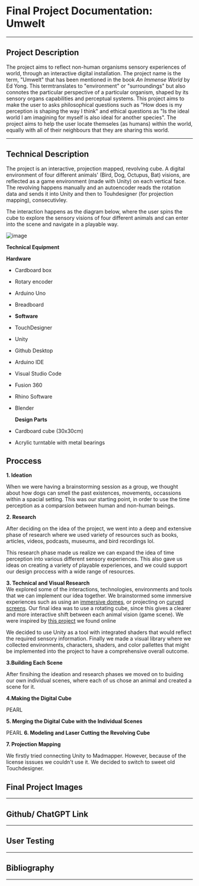 # Final Project Documentation: Umwelt

---

## Project Description

The project aims to reflect non-human organisms sensory experiences of world, through an interactive digital installation. The project name is the term, "Umwelt" that has been mentioned in the book *An Immense World* by Ed Yong. This termtranslates to "environment" or "surroundings" but also connotes the particular perspective of a particular organism, shaped by its sensory organs capabilities and perceptual systems. This project aims to make the user to asks philosophical questions such as "How does is my perception is shaping the way I think" and ethical questions as "Is the ideal world I am imagining for myself is also ideal for another species". The project aims to help the user locate themseles (as humans) within the world, equally with all of their neighbours that they are sharing this world. 

---
## Technical Description

The project is an interactive, projection mapped, revolving cube. A digital environment of four different animals' (Bird, Dog, Octupus, Bat) visions, are reflected as a game environment (made with Unity) on each vertical face. The revolving happens manually and an autoencoder reads the rotation data and sends it into Unity and then to Touhdesigner (for projection mapping), consecutivley. 

The interaction happens as the diagram below, where the user spins the cube to explore the sensory visions of four different animals  and can enter into the scene and navigate in a  playable way.

![image](https://github.com/user-attachments/assets/6f8c7ca7-5303-4598-86ab-dc3d2b6b9617)

**Technical Equipment**
  
  **Hardware**
  
- Cardboard box
- Rotary encoder
- Arduino Uno
- Breadboard
- 
  **Software**

- TouchDesigner
- Unity
- Github Desktop
- Arduino IDE
- Visual Studio Code
- Fusion 360
- Rhino Software
- Blender 

  **Design Parts**
  
- Cardboard cube (30x30cm)
- Acrylic turntable with metal bearings

## Proccess

**1. Ideation**</br>

When we were having a brainstorming session as a group, we thought about how dogs can smell the past existences, movements, occassions within a spacial setting. This was our starting point, in order to use the time perception as a comparsion between human and non-human beings. 

**2. Research**</br>

After deciding on the idea of the project, we went into a deep and extensive phase of research where we used variety of resources such as books, articles, videos, podcasts, museums, and bird recordings lol. 

This research phase made us realize we can expand the idea of time perception into various different sensory experiences. This also gave us ideas on creating a variety of playable experiences, and we could support our design proccess with a wide range of resources.

**3. Technical and Visual Research**</br>
We explored some of the interactions, technologies, environments and tools that  we can implement our idea together. We brainstormed some immersive experiences such as using an [immersive domes](https://www.limelight.art/portfolio/magical-dome-the-many-faces-of-entropy), or projecting on [curved screens](https://discussions.unity.com/t/360-panorama-curved-screen/884403). Our final idea was to use a rotating cube, since this gives a clearer and more interactive shift between each animal vision (game scene). We were inspired by [this project]() we found online

We decided  to use Unity as a tool with integrated shaders that would reflect the required sensory information.
Finally we made a visual library where we collected environments, characters, shaders, and color pallettes that might be implemented into the project to have a comprehensive overall outcome.


**3.Building Each Scene**</br>

After finsihing the ideation and  research phases we moved on to buiding our own individual scenes, where each of us chose an animal and created a scene for it.

**4.Making the Digital Cube**</br>

PEARL

**5. Merging the Digital Cube with the Individual Scenes**</br>

PEARL 
**6. Modeling and Laser Cutting the Revolving Cube**</br>

**7. Projection Mapping**</br>

We firstly tried connecting Unity to Madmapper. However, because of the license isssues we couldn't use it. We decided to switch to sweet old Touchdesigner. 

## Final Project Images 

---
## Github/ ChatGPT Link
---
## User Testing
---
## Bibliography
---
